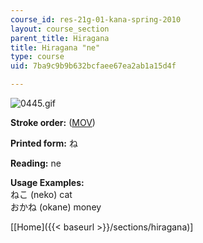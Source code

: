 ```yaml
---
course_id: res-21g-01-kana-spring-2010
layout: course_section
parent_title: Hiragana
title: Hiragana "ne"
type: course
uid: 7ba9c9b9b632bcfaee67ea2ab1a15d4f

---
```


![0445.gif](/coursemedia/res-21g-01-kana-spring-2010/9615bcb3efb69be8b593dad768ddadfa_0445.gif)

**Stroke order:** ([MOV](http://www.archive.org/download/MITRES21F.01S10_HIRAGANA_CHARACTERS/0445.mov))

**Printed form:** ね

**Reading:** ne

**Usage Examples:**  
ねこ (neko) cat  
おかね (okane) money

  
\[[Home]({{< baseurl >}}/sections/hiragana)\]